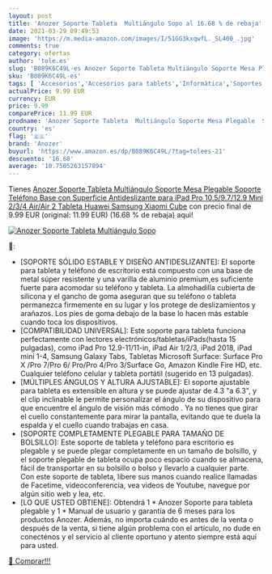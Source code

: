 ```yaml
---
layout: post
title: 'Anozer Soporte Tableta  Multiángulo Sopo al 16.68 % de rebaja'
date: 2021-03-29 09:49:53
image: 'https://m.media-amazon.com/images/I/51GG3kxqwfL._SL400_.jpg'
comments: true
category: ofertas
author: 'tole.es'
slug: 'B089K6C49L-es Anozer Soporte Tableta Multiángulo Soporte Mesa Plegable...'
sku: 'B089K6C49L-es'
tags: [ 'Accesorios','Accesorios para tablets','Informática','Soportes para tablets','anozer','ipad', ]
actualPrice: 9.99 EUR
currency: EUR
price: 9.99
comparePrice: 11.99 EUR
prodname: 'Anozer Soporte Tableta  Multiángulo Soporte Mesa Plegable  Soporte Teléfono Base con Superficie Antideslizante para iPad Pro 10.5/9.7/12.9  Mini 2/3/4  Air/Air 2 Tableta Huawei Samsung Xiaomi Cube'
country: 'es'
flag: '🇪🇸'
brand: 'Anozer'
buyurl: 'https://www.amazon.es/dp/B089K6C49L/?tag=tolees-21'
descuento: '16.68'
average: '10.7505263157894'
---
```


Tienes [Anozer Soporte Tableta  Multiángulo Soporte Mesa Plegable  Soporte Teléfono Base con Superficie Antideslizante para iPad Pro 10.5/9.7/12.9  Mini 2/3/4  Air/Air 2 Tableta Huawei Samsung Xiaomi Cube](https://www.amazon.es/dp/B089K6C49L/?tag=tolees-21) con precio final de  9.99 EUR (original: 11.99 EUR) (16.68 %  de rebaja) aqui!

[![Anozer Soporte Tableta  Multiángulo Sopo](https://m.media-amazon.com/images/I/51GG3kxqwfL._SL400_.jpg)](https://www.amazon.es/dp/B089K6C49L/?tag=tolees-21)

🔎:

- [SOPORTE SÓLIDO ESTABLE Y DISEÑO ANTIDESLIZANTE]: El soporte para tableta y teléfono de escritorio está compuesto con una base de metal súper resistente y una varilla de aluminio premium,es suficiente fuerte para acomodar su teléfono y tableta. La almohadilla cubierta de silicona y el gancho de goma aseguran que su teléfono o tableta permanezca firmemente en su lugar y los protege de deslizamientos y arañazos. Los pies de goma debajo de la base lo hacen más estable cuando toca los dispositivos.
- [COMPATIBILIDAD UNIVERSAL]: Este soporte para tableta funciona perfectamente con lectores electrónicos/tabletas/iPads(hasta 15 pulgadas), como iPad Pro 12.9-11/11-in, iPad Air 1/2/3, iPad 2018, iPad mini 1-4, Samsung Galaxy Tabs, Tabletas Microsoft Surface: Surface Pro X /Pro 7/Pro 6/ Pro/Pro 4/Pro 3/Surface Go, Amazon Kindle Fire HD, etc. Cualquier teléfono celular y tableta portátil (sugerido en 13 pulgadas).
- [MÚLTIPLES ÁNGULOS Y ALTURA AJUSTABLE]: El soporte ajustable para tableta es extensible en altura y se puede ajustar de 4.3 "a 6.3", y el clip inclinable le permite personalizar el ángulo de su dispositivo para que encuentre el ángulo de visión más cómodo . Ya no tienes que girar el cuello constantemente para mirar la pantalla, evitando que te duela la espalda y el cuello cuando trabajas en casa.
- [SOPORTE COMPLETAMENTE PLEGABLE PARA TAMAÑO DE BOLSILLO]: Este soporte de tableta y teléfono para escritorio es plegable y se puede plegar completamente en un tamaño de bolsillo, y el soporte plegable de tableta ocupa poco espacio cuando se almacena, fácil de transportar en su bolsillo o bolso y llevarlo a cualquier parte. Con este soporte de tableta, libere sus manos cuando realice llamadas de Facetime, videoconferencia, vea videos de Youtube, navegue por algún sitio web y lea, etc.
- [LO QUE USTED OBTIENE]: Obtendrá 1 * Anozer Soporte para tableta plegable y 1 * Manual de usuario y garantía de 6 meses para los productos Anozer. Además, no importa cuándo es antes de la venta o después de la venta, si tiene algún problema con el artículo, no dude en conecténos y el servicio al cliente oportuno y atento siempre está aquí para usted.

[🛒 Comprar!!!](https://www.amazon.es/dp/B089K6C49L/?tag=tolees-21)
